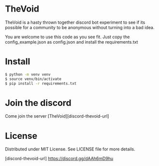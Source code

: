 # TheVoid

TheVoid is a hasty thrown together discord bot experiment to see if its possible for a community to be anonymous without turning into a bad idea.

You are welcome to use this code as you see fit. Just copy the config_example.json as config.json and install the requirements.txt

# Install

```bash
$ python -m venv venv
$ source venv/bin/activate
$ pip install -r requirements.txt
```

# Join the discord
Come join the server [TheVoid][discord-thevoid-url]

# License
Distributed under MIT License. See LICENSE file for more details.

[discord-thevoid-url] <https://discord.gg/dAAh6mD9hu>